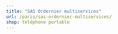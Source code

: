 ```yaml
---
title: "SAS Ordernier multiservices"
url: /paris/sas-ordernier-multiservices/
shop: téléphone portable
---
```

